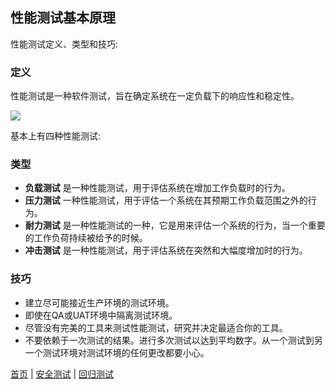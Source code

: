 ## 性能测试基本原理

性能测试定义、类型和技巧:


### 定义

性能测试是一种软件测试，旨在确定系统在一定负载下的响应性和稳定性。

![](http://softwaretestingfundamentals.com/wp-content/uploads/2013/07/performance_testing.png)

基本上有四种性能测试:

### 类型

- **负载测试** 是一种性能测试，用于评估系统在增加工作负载时的行为。
- **压力测试** 一种性能测试，用于评估一个系统在其预期工作负载范围之外的行为。
- **耐力测试** 是一种性能测试的一种，它是用来评估一个系统的行为，当一个重要的工作负荷持续被给予的时候。
- **冲击测试** 是一种性能测试，用于评估系统在突然和大幅度增加时的行为。

### 技巧

- 建立尽可能接近生产环境的测试环境。
- 即使在QA或UAT环境中隔离测试环境。
- 尽管没有完美的工具来测试性能测试，研究并决定最适合你的工具。
- 不要依赖于一次测试的结果。进行多次测试以达到平均数字。从一个测试到另一个测试环境对测试环境的任何更改都要小心。


[首页](index.md)  |  [安全测试](安全测试.md)  |  [回归测试](回归测试.md) 
